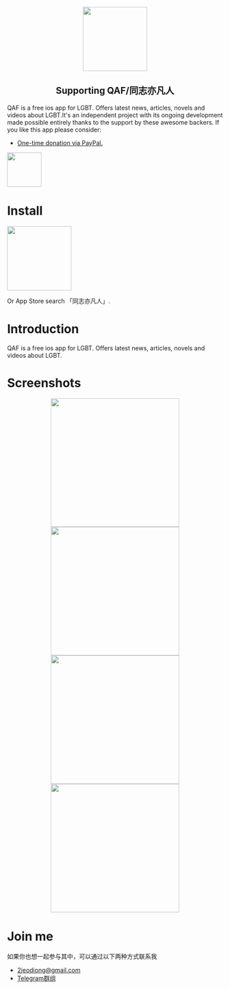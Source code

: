 <p align='center'>
<img width="150px" src="https://ws1.sinaimg.cn/large/006tKfTcgy1fp1vt78htgj30ds0dst9f.jpg">
</p>
<h2 align="center">Supporting QAF/同志亦凡人</h2>
QAF is a free ios app for LGBT. Offers latest news, articles, novels and videos about LGBT.It's an independent project with its ongoing development made possible entirely thanks to the support by these awesome backers.
If you like this app please consider: 

- [One-time donation via PayPal.](https://www.paypal.me/biangbiang)
<a href="https://www.paypal.me/biangbiang" target="_blank">
<img width="80px" src="https://vuejs.org/images/paypal.png">
</a>

# Install
<a href="https://itunes.apple.com/cn/app/%E5%90%8C%E5%BF%97%E4%BA%A6%E5%87%A1%E4%BA%BA/id1245156371?mt=8" target="_blank"><img width="150px" src="https://ws4.sinaimg.cn/large/006tKfTcgy1fp1twubcxvj30as03mdfz.jpg">
</a>

Or App Store search 「同志亦凡人」.
# Introduction
QAF is a free ios app for LGBT. Offers latest news, articles, novels and videos about LGBT.
# Screenshots
<p align='center'>
<img width="300px" src="https://ws2.sinaimg.cn/large/006tKfTcgy1fp1tkubv2kj30rc1bs1kx.jpg">

<img width="300px" src="https://ws3.sinaimg.cn/large/006tKfTcgy1fp1tlbtfpjj30rc1bsh9h.jpg">
<img width="300px" src="https://ws4.sinaimg.cn/large/006tKfTcgy1fp1tnbmqydj30rc1bstfh.jpg">
<img width="300px" src="https://ws3.sinaimg.cn/large/006tKfTcgy1fp1tnn0p9vj30rc1bsjxj.jpg">
</p>

# Join me
如果你也想一起参与其中，可以通过以下两种方式联系我
- <a href="mailto:2jeodiong@gmail.com">2jeodiong@gmail.com</a>
- <a href="https://t.me/joinchat/G8endA8KdciGoi6q7QZEiw">Telegram群组</a> 